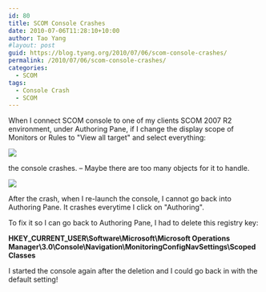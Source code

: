 ```yaml
---
id: 80
title: SCOM Console Crashes
date: 2010-07-06T11:28:10+10:00
author: Tao Yang
#layout: post
guid: https://blog.tyang.org/2010/07/06/scom-console-crashes/
permalink: /2010/07/06/scom-console-crashes/
categories:
  - SCOM
tags:
  - Console Crash
  - SCOM
---
```

When I connect SCOM console to one of my clients SCOM 2007 R2 environment, under Authoring Pane, if I change the display scope of Monitors or Rules to "View all target" and select everything:

![](https://blog.tyang.org/wp-content/uploads/2010/07/image1.png)


the console crashes. – Maybe there are too many objects for it to handle.

![](https://blog.tyang.org/wp-content/uploads/2010/07/image2.png)

After the crash, when I re-launch the console, I cannot go back into Authoring Pane. It crashes everytime I click on "Authoring".

To fix it so I can go back to Authoring Pane, I had to delete this registry key:

**HKEY_CURRENT_USER\Software\Microsoft\Microsoft Operations Manager\3.0\Console\Navigation\MonitoringConfigNavSettings\ScopedClasses**

I started the console again after the deletion and I could go back in with the default setting!